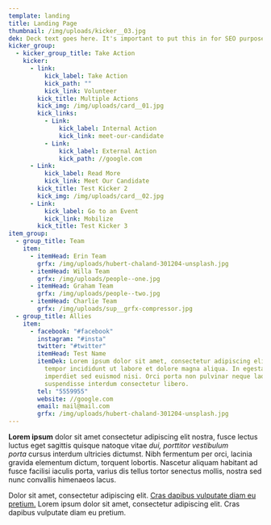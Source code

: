 ```yaml
---
template: landing
title: Landing Page
thumbnail: /img/uploads/kicker__03.jpg
dek: Deck text goes here. It's important to put this in for SEO purposes.
kicker_group:
  - kicker_group_title: Take Action
    kicker:
      - link:
          kick_label: Take Action
          kick_path: ""
          kick_link: Volunteer
        kick_title: Multiple Actions
        kick_img: /img/uploads/card__01.jpg
        kick_links:
          - Link:
              kick_label: Internal Action
              kick_link: meet-our-candidate
          - Link:
              kick_label: External Action
              kick_path: //google.com
      - Link:
          kick_label: Read More
          kick_link: Meet Our Candidate
        kick_title: Test Kicker 2
        kick_img: /img/uploads/card__02.jpg
      - Link:
          kick_label: Go to an Event
          kick_link: Mobilize
        kick_title: Test Kicker 3
item_group:
  - group_title: Team
    item:
      - itemHead: Erin Team
        grfx: /img/uploads/hubert-chaland-301204-unsplash.jpg
      - itemHead: Willa Team
        grfx: /img/uploads/people--one.jpg
      - itemHead: Graham Team
        grfx: /img/uploads/people--two.jpg
      - itemHead: Charlie Team
        grfx: /img/uploads/sup__grfx-compressor.jpg
  - group_title: Allies
    item:
      - facebook: "#facebook"
        instagram: "#insta"
        twitter: "#twitter"
        itemHead: Test Name
        itemDek: Lorem ipsum dolor sit amet, consectetur adipiscing elit, sed do eiusmod
          tempor incididunt ut labore et dolore magna aliqua. In egestas erat
          imperdiet sed euismod nisi. Orci porta non pulvinar neque laoreet
          suspendisse interdum consectetur libero.
        tel: "5559955"
        website: //google.com
        email: mail@mail.com
        grfx: /img/uploads/hubert-chaland-301204-unsplash.jpg
---
```

**Lorem ipsum** dolor sit amet consectetur adipiscing elit nostra, fusce lectus luctus eget sagittis quisque natoque vitae *dui, porttitor vestibulum porta* cursus interdum ultricies dictumst. Nibh fermentum per orci, lacinia gravida elementum dictum, torquent lobortis. Nascetur aliquam habitant ad fusce facilisi iaculis porta, varius dis tellus tortor senectus mollis, nostra sed nunc convallis himenaeos lacus.

Dolor sit amet, consectetur adipiscing elit. [Cras dapibus vulputate diam eu pretium.](risingcampaigns.com) Lorem ipsum dolor sit amet, consectetur adipiscing elit. Cras dapibus vulputate diam eu pretium.